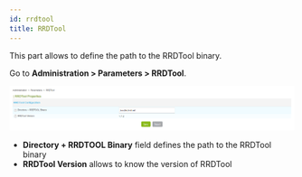 ```yaml
---
id: rrdtool
title: RRDTool
---
```


This part allows to define the path to the RRDTool binary.

Go to **Administration > Parameters > RRDTool**.

![image](../../assets/administration/parameters-rrdtool.png)

- **Directory + RRDTOOL Binary** field defines the path to the RRDTool
binary
- **RRDTool Version** allows to know the version of RRDTool
